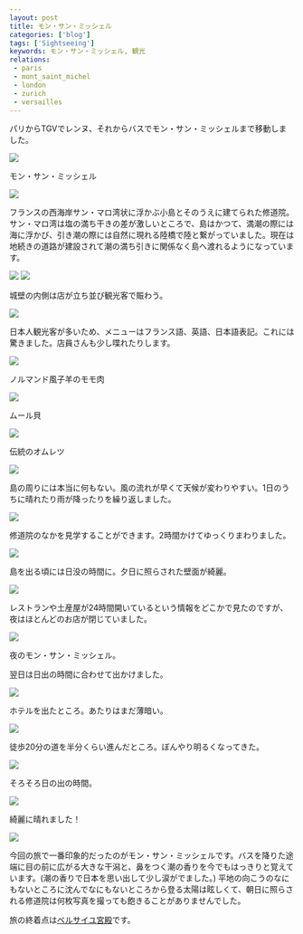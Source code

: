 ```yaml
---
layout: post
title: モン・サン・ミッシェル
categories: ['blog']
tags: ['Sightseeing']
keywords: モン・サン・ミッシェル, 観光
relations:
 - paris
 - mont_saint_michel
 - london
 - zurich
 - versailles
---
```


パリからTGVでレンヌ、それからバスでモン・サン・ミッシェルまで移動しました。

<img src="/img/blog_msm01.jpg" class="image-on-frame image-fade">

<p class="injection-center">モン・サン・ミッシェル</p>

<img src="/img/blog_msm02.jpg" class="image-on-frame image-fade">

フランスの西海岸サン・マロ湾状に浮かぶ小島とそのうえに建てられた修道院。サン・マロ湾は塩の満ち干きの差が激しいところで、島はかつて、満潮の際には海に浮かび、引き潮の際には自然に現れる陸橋で陸と繋がっていました。現在は地続きの道路が建設されて潮の満ち引きに関係なく島へ渡れるようになっています。

<img src="/img/blog_msm03.jpg" class="image-on-frame image-fade">


<img src="/img/blog_msm04.jpg" class="image-on-frame-small image-fade">

城壁の内側は店が立ち並び観光客で賑わう。

<img src="/img/blog_msm11.jpg" class="image-on-frame image-fade">

日本人観光客が多いため、メニューはフランス語、英語、日本語表記。これには驚きました。店員さんも少し喋れたりします。

<img src="/img/blog_msm12.jpg" class="image-on-frame image-fade">

ノルマンド風子羊のモモ肉

<img src="/img/blog_msm13.jpg" class="image-on-frame image-fade">

ムール貝

<img src="/img/blog_msm14.jpg" class="image-on-frame image-fade">

伝統のオムレツ

<img src="/img/blog_msm05.jpg" class="image-on-frame image-fade">

島の周りには本当に何もない。風の流れが早くて天候が変わりやすい。1日のうちに晴れたり雨が降ったりを繰り返しました。

<img src="/img/blog_msm07.jpg" class="image-on-frame-small image-fade">

修道院のなかを見学することができます。2時間かけてゆっくりまわりました。

<img src="/img/blog_msm21.jpg" class="image-on-frame image-fade">

島を出る頃には日没の時間に。夕日に照らされた壁面が綺麗。

<img src="/img/blog_msm22.jpg" class="image-on-frame image-fade">

レストランや土産屋が24時間開いているという情報をどこかで見たのですが、夜はほとんどのお店が閉じていました。

<img src="/img/blog_msm23.jpg" class="image-on-frame image-fade">

夜のモン・サン・ミッシェル。

翌日は日出の時間に合わせて出かけました。

<img src="/img/blog_msm31.jpg" class="image-on-frame image-fade">

ホテルを出たところ。あたりはまだ薄暗い。

<img src="/img/blog_msm32.jpg" class="image-on-frame image-fade">

徒歩20分の道を半分くらい進んだところ。ぼんやり明るくなってきた。

<img src="/img/blog_msm33.jpg" class="image-on-frame image-fade">

そろそろ日の出の時間。

<img src="/img/blog_msm34.jpg" class="image-on-frame image-fade">

綺麗に晴れました！

<img src="/img/blog_msm35.jpg" class="image-on-frame image-fade">

今回の旅で一番印象的だったのがモン・サン・ミッシェルです。バスを降りた途端に目の前に広がる大きな干潟と、鼻をつく潮の香りを今でもはっきりと覚えています。(潮の香りで日本を思い出して少し涙がでました。) 平地の向こうのなにもないところに沈んでなにもないところから登る太陽は眩しくて、朝日に照らされる修道院は何枚写真を撮っても飽きることがありませんでした。

旅の終着点は[ベルサイユ宮殿](/jp/blog/versailles/)です。

